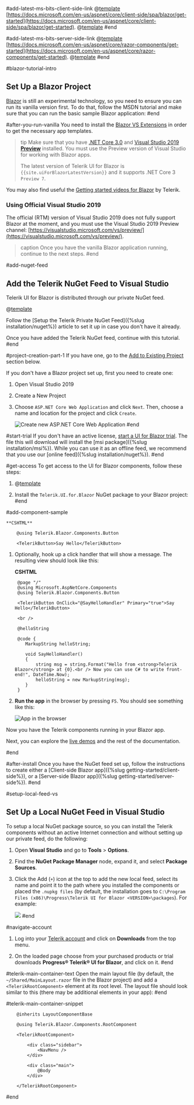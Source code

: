 #add-latest-ms-bits-client-side-link
@[template](/_contentTemplates/common/get-started.md#blazor-tutorial-intro)
 [https://docs.microsoft.com/en-us/aspnet/core/client-side/spa/blazor/get-started](https://docs.microsoft.com/en-us/aspnet/core/client-side/spa/blazor/get-started).
@[template](/_contentTemplates/common/get-started.md#after-you-run-vanilla)
#end



#add-latest-ms-bits-server-side-link
@[template](/_contentTemplates/common/get-started.md#blazor-tutorial-intro)
 [https://docs.microsoft.com/en-us/aspnet/core/razor-components/get-started](https://docs.microsoft.com/en-us/aspnet/core/razor-components/get-started).
@[template](/_contentTemplates/common/get-started.md#after-you-run-vanilla)
#end



#blazor-tutorial-intro
## Set Up a Blazor Project

[Blazor](https://blazor.net/) is still an experimental technology, so you need to ensure you can run its vanilla version first. To do that, follow the MSDN tutorial and make sure that you can run the basic sample Blazor application:
#end



#after-you-run-vanilla
You need to install the [Blazor VS Extensions](https://marketplace.visualstudio.com/items?itemName=aspnet.blazor) in order to get the necessary app templates.

>tip Make sure that you have [.NET Core 3.0](https://dotnet.microsoft.com/download/dotnet-core/3.0) and [Visual Studio 2019 **Preview**](https://visualstudio.microsoft.com/vs/preview/) installed. You must use the Preview version of Visual Studio for working with Blazor apps.
>
> The latest version of Telerik UI for Blazor is `{{site.uiForBlazorLatestVersion}}` and it supports .NET Core 3 `Preview 7`.

You may also find useful the [Getting started videos for Blazor](https://www.youtube.com/watch?v=aaRAZYaJ4xc&list=PLvmaC-XMqeBYPTwcm478vs8Rujq2tiVJo) by Telerik.

### Using Official Visual Studio 2019

The official (RTM) version of Visual Studio 2019 does not fully support Blazor at the moment, and you must use the Visual Studio 2019 Preview channel: [https://visualstudio.microsoft.com/vs/preview/](https://visualstudio.microsoft.com/vs/preview/).

>caption  Once you have the vanilla Blazor application running, continue to the next steps.
#end


#add-nuget-feed
## Add the Telerik NuGet Feed to Visual Studio

Telerik UI for Blazor is distributed through our private NuGet feed.

@[template](/_contentTemplates/common/get-started.md#start-trial)

Follow the [Setup the Telerik Private NuGet Feed]({%slug installation/nuget%}) article to set it up in case you don't have it already.

Once you have added the Telerik NuGet feed, continue with this tutorial.
#end


#project-creation-part-1
 If you have one, go to the [Add to Existing Project](#add-to-existing-project) section below.

If you don't have a Blazor project set up, first you need to create one:

1. Open Visual Studio 2019

1. Create a New Project

1. Choose `ASP.NET Core Web Application` and click `Next`. Then, choose a name and location for the project and click `Create`.

    ![Create new ASP.NET Core Web Application](images/create-new-application.jpg)
#end

#start-trial
If you don't have an active license, [start a UI for Blazor trial](https://www.telerik.com/download-trial-file/v2-b/ui-for-blazor). The file this will download will install the [msi package]({%slug installation/msi%}). While you can use it as an offline feed, we recommend that you use our [online feed]({%slug installation/nuget%}).
#end

#get-access
To get access to the UI for Blazor components, follow these steps:

1. @[template](/_contentTemplates/common/get-started.md#start-trial)

1. Install the `Telerik.UI.for.Blazor` NuGet package to your Blazor project:
#end


#add-component-sample

    **CSHTML**
    
        @using Telerik.Blazor.Components.Button
    
        <TelerikButton>Say Hello</TelerikButton>
        
1. Optionally, hook up a click handler that will show a message. The resulting view should look like this:

    **CSHTML**
    
        @page "/"
        @using Microsoft.AspNetCore.Components
        @using Telerik.Blazor.Components.Button
        
        <TelerikButton OnClick="@SayHelloHandler" Primary="true">Say Hello</TelerikButton>
        
        <br />
        
        @helloString
        
        @code {
           MarkupString helloString;
        
           void SayHelloHandler()
           {
               string msg = string.Format("Hello from <strong>Telerik Blazor</strong> at {0}.<br /> Now you can use C# to write front-end!", DateTime.Now);
               helloString = new MarkupString(msg);
           }
        }

1. **Run the app** in the browser by pressing `F5`. You should see something like this:

    ![App in the browser](images/app-in-browser.png)

Now you have the Telerik components running in your Blazor app.

Next, you can explore the [live demos](https://demos.telerik.com/blazor-ui) and the rest of the documentation.

#end


#after-install
Once you have the NuGet feed set up, follow the instructions to create either a [Client-side Blazor app]({%slug getting-started/client-side%}), or a [Server-side Blazor app]({%slug getting-started/server-side%}).
#end

#setup-local-feed-vs
## Set Up a Local NuGet Feed in Visual Studio

To setup a local NuGet package source, so you can install the Telerik components without an active Internet connection and without setting up our private feed, do the following:

1. Open **Visual Studio** and go to **Tools** > **Options**.

1. Find the **NuGet Package Manager** node, expand it, and select **Package Sources**.

1. Click the Add (`+`) icon at the top to add the new local feed, select its name and point it to the path where you installed the components or placed the `.nupkg files` (by default, the installation goes to `C:\Program Files (x86)\Progress\Telerik UI for Blazor <VERSION>\packages`). For example:

    ![](images/create-local-nuget-feed.png)
#end


#navigate-account
1. Log into your [Telerik account](http://www.telerik.com/account/default.aspx) and click on **Downloads** from the top menu.

1. On the loaded page choose from your purchased products or trial downloads **Progress® Telerik® UI for Blazor**, and click on it.
#end


#telerik-main-container-text
Open the main layout file (by default, the `~/Shared/MainLayout.razor` file in the Blazor project) and add a `<TelerikRootComponent>` element at its root level. The layout file should look similar to this (there may be additional elements in your app):
#end


#telerik-main-container-snippet

        @inherits LayoutComponentBase
        
        @using Telerik.Blazor.Components.RootComponent
        
        <TelerikRootComponent>
        
            <div class="sidebar">
                <NavMenu />
            </div>
            
            <div class="main">
                @Body
            </div>
        
        </TelerikRootComponent>
#end

